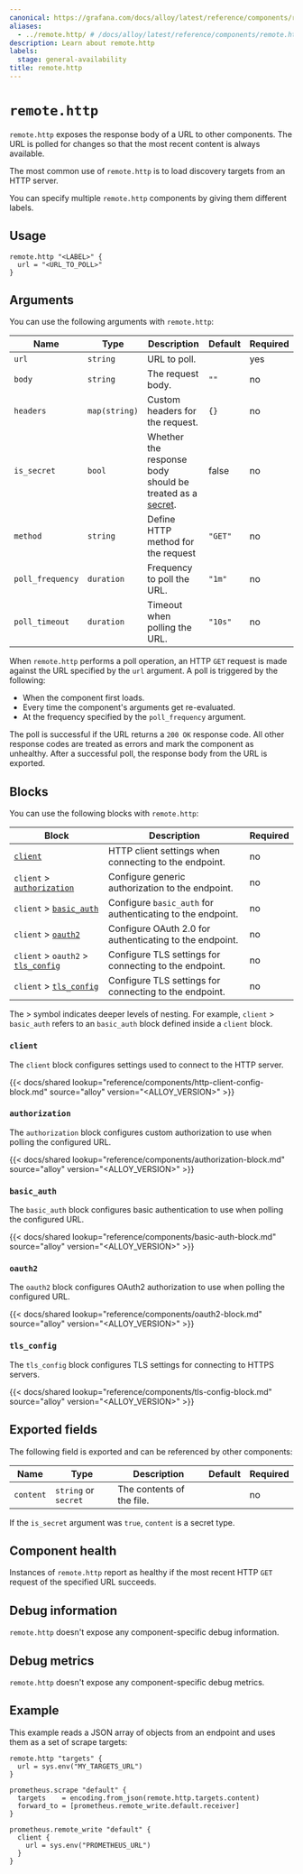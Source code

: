 ```yaml
---
canonical: https://grafana.com/docs/alloy/latest/reference/components/remote/remote.http/
aliases:
  - ../remote.http/ # /docs/alloy/latest/reference/components/remote.http/
description: Learn about remote.http
labels:
  stage: general-availability
title: remote.http
---
```


# `remote.http`

`remote.http` exposes the response body of a URL to other components.
The URL is polled for changes so that the most recent content is always available.

The most common use of `remote.http` is to load discovery targets from an HTTP server.

You can specify multiple `remote.http` components by giving them different labels.

## Usage

```alloy
remote.http "<LABEL>" {
  url = "<URL_TO_POLL>"
}
```

## Arguments

You can use the following arguments with `remote.http`:

| Name             | Type          | Description                                                  | Default | Required |
| ---------------- | ------------- | ------------------------------------------------------------ | ------- | -------- |
| `url`            | `string`      | URL to poll.                                                 |         | yes      |
| `body`           | `string`      | The request body.                                            | `""`    | no       |
| `headers`        | `map(string)` | Custom headers for the request.                              | `{}`    | no       |
| `is_secret`      | `bool`        | Whether the response body should be treated as a [secret][]. | false   | no       |
| `method`         | `string`      | Define HTTP method for the request                           | `"GET"` | no       |
| `poll_frequency` | `duration`    | Frequency to poll the URL.                                   | `"1m"`  | no       |
| `poll_timeout`   | `duration`    | Timeout when polling the URL.                                | `"10s"` | no       |

When `remote.http` performs a poll operation, an HTTP `GET` request is made against the URL specified by the `url` argument.
A poll is triggered by the following:

* When the component first loads.
* Every time the component's arguments get re-evaluated.
* At the frequency specified by the `poll_frequency` argument.

The poll is successful if the URL returns a `200 OK` response code.
All other response codes are treated as errors and mark the component as unhealthy.
After a successful poll, the response body from the URL is exported.

[secret]: ../../../../get-started/configuration-syntax/expressions/types_and_values/#secrets

## Blocks

You can use the following blocks with `remote.http`:

| Block                                            | Description                                                | Required |
| ------------------------------------------------ | ---------------------------------------------------------- | -------- |
| [`client`][client]                               | HTTP client settings when connecting to the endpoint.      | no       |
| `client` > [`authorization`][authorization]      | Configure generic authorization to the endpoint.           | no       |
| `client` > [`basic_auth`][basic_auth]            | Configure `basic_auth` for authenticating to the endpoint. | no       |
| `client` > [`oauth2`][oauth2]                    | Configure OAuth 2.0 for authenticating to the endpoint.    | no       |
| `client` > `oauth2` > [`tls_config`][tls_config] | Configure TLS settings for connecting to the endpoint.     | no       |
| `client` > [`tls_config`][tls_config]            | Configure TLS settings for connecting to the endpoint.     | no       |

The > symbol indicates deeper levels of nesting.
For example, `client` > `basic_auth` refers to an `basic_auth` block defined inside a `client` block.

[client]: #client
[authorization]: #authorization
[basic_auth]: #basic_auth
[oauth2]: #oauth2
[tls_config]: #tls_config

### `client`

The `client` block configures settings used to connect to the HTTP server.

{{< docs/shared lookup="reference/components/http-client-config-block.md" source="alloy" version="<ALLOY_VERSION>" >}}

### `authorization`

The `authorization` block configures custom authorization to use when polling the configured URL.

{{< docs/shared lookup="reference/components/authorization-block.md" source="alloy" version="<ALLOY_VERSION>" >}}

### `basic_auth`

The `basic_auth` block configures basic authentication to use when polling the configured URL.

{{< docs/shared lookup="reference/components/basic-auth-block.md" source="alloy" version="<ALLOY_VERSION>" >}}

### `oauth2`

The `oauth2` block configures OAuth2 authorization to use when polling the configured URL.

{{< docs/shared lookup="reference/components/oauth2-block.md" source="alloy" version="<ALLOY_VERSION>" >}}

### `tls_config`

The `tls_config` block configures TLS settings for connecting to HTTPS servers.

{{< docs/shared lookup="reference/components/tls-config-block.md" source="alloy" version="<ALLOY_VERSION>" >}}

## Exported fields

The following field is exported and can be referenced by other components:

| Name      | Type                 | Description               | Default | Required |
| --------- | -------------------- | ------------------------- | ------- | -------- |
| `content` | `string` or `secret` | The contents of the file. |         | no       |

If the `is_secret` argument was `true`, `content` is a secret type.

## Component health

Instances of `remote.http` report as healthy if the most recent HTTP `GET` request of the specified URL succeeds.

## Debug information

`remote.http` doesn't expose any component-specific debug information.

## Debug metrics

`remote.http` doesn't expose any component-specific debug metrics.

## Example

This example reads a JSON array of objects from an endpoint and uses them as a set of scrape targets:

```alloy
remote.http "targets" {
  url = sys.env("MY_TARGETS_URL")
}

prometheus.scrape "default" {
  targets    = encoding.from_json(remote.http.targets.content)
  forward_to = [prometheus.remote_write.default.receiver]
}

prometheus.remote_write "default" {
  client {
    url = sys.env("PROMETHEUS_URL")
  }
}
```
